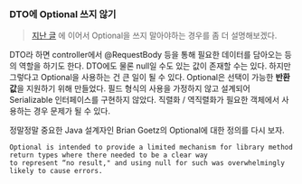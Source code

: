 ### DTO에 Optional 쓰지 않기

> [지난 글](Dont_use_Optionfal.md) 에 이어서 Optional을 쓰지 말아야하는 경우를 좀 더 설명해보겠다.

DTO라 하면 controller에서 @RequestBody 등을 통해 필요한 데이터를 담아오는 등의 역할을 하기도 한다. 
DTO에도 물론 null일 수도 있는 값이 존재할 수는 있다. 
하지만 그렇다고 Optional을 사용하는 건 큰 일이 될 수 있다. 
Optional은 선택이 가능한 **반환값**을 지원하기 위해 만들었다. 
필드 형식의 사용을 가정하지 않고 설계되어 Serializable 인터페이스를 구현하지 않았다. 
직렬화 / 역직렬화가 필요한 객체에서 사용하는 경우 문제가 될 수 있다.

정말정말 중요한 Java 설계자인 Brian Goetz의 Optional에 대한 정의를 다시 보자.

```
Optional is intended to provide a limited mechanism for library method return types where there needed to be a clear way
to represent “no result," and using null for such was overwhelmingly likely to cause errors.
```